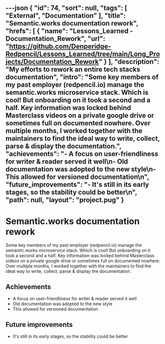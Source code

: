---json
{
"id": 74,
"sort": null,
"tags": [
"External",
"Documentation"
],
"title": "Semantic.works documentation rework",
"hrefs": [
{
"name": "Lessons_Learned - Documentation_Rework",
"url": "https://github.com/Denperidge-Redpencil/Lessons_Learned/tree/main/Long_Projects/Documentation_Rework"
}
],
"description": "My efforts to rework an entire tech stacks documentation",
"intro": "Some key members of my past employer (redpencil.io) manage the semantic.works microservice stack. Which is cool! But onboarding on it took a second and a half. Key information was locked behind Masterclass videos on a private google drive or sometimes full on documented nowhere. Over multiple months, I worked together with the maintainers to find the ideal way to write, collect, parse & display the documentation.",
"achievements": "- A focus on user-friendliness for writer & reader served it well\n- Old documentation was adopted to the new style\n- This allowed for versioned documentation\n",
"future_improvements": "- It's still in its early stages, so the stability could be better\n",
"path": null,
"layout": "project.pug"
}
---
# Semantic.works documentation rework
Some key members of my past employer (redpencil.io) manage the semantic.works microservice stack. Which is cool! But onboarding on it took a second and a half. Key information was locked behind Masterclass videos on a private google drive or sometimes full on documented nowhere. Over multiple months, I worked together with the maintainers to find the ideal way to write, collect, parse & display the documentation.

## Achievements
- A focus on user-friendliness for writer & reader served it well
- Old documentation was adopted to the new style
- This allowed for versioned documentation


## Future improvements
- It's still in its early stages, so the stability could be better

